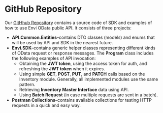 # GitHub Repository

Our [GitHhub Repository](https://github.com/envi/Envi.SDK) сontains a source code of SDK and examples of how to use Envi OData public API. It consists of three projects:

 - **API.Common.Entities**–contains DTO classes (models) and enums that will be used by API and SDK in the nearest future.
 - **Envi.SDK**–contains generic helper classes representing different kinds of OData request or response messages. The **Program** class includes the following examples of API invocation:
    - Obtaining the **JWT token**, using the access token for auth, and refreshing the **JWT token** when it expires.
    - Using simple **GET**, **POST**, **PUT**, and **PATCH** calls based on the Inventory module. Generally, all implemented modules use the same pattern.
    - Retrieving **Inventory Master Interface** data using API.
    - Using **Batch Request** (in case multiple requests are sent in a batch).
 - **Postman Collections**–contains available collections for testing HTTP requests in a quick and easy way.